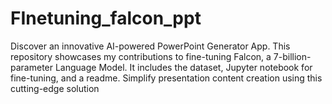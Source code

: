 # FInetuning_falcon_ppt
Discover an innovative AI-powered PowerPoint Generator App. This repository showcases my contributions to fine-tuning Falcon, a 7-billion-parameter Language Model. It includes the dataset, Jupyter notebook for fine-tuning, and a readme. Simplify presentation content creation using this cutting-edge solution
